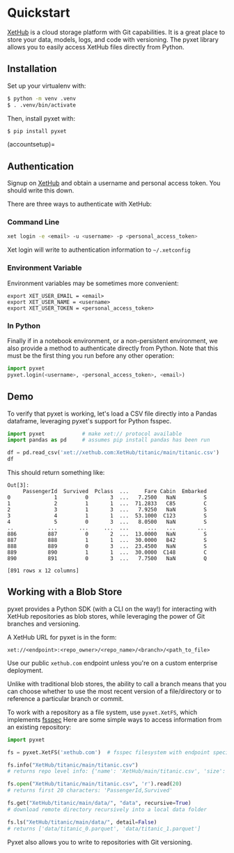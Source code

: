 # Quickstart

[XetHub](https://xethub.com/) is a cloud storage platform with Git capabilities. It is a great place to store your data,
models,
logs, and code with versioning. The pyxet library allows you to easily access XetHub files directly from Python.

## Installation
Set up your virtualenv with:

```sh
$ python -m venv .venv
$ . .venv/bin/activate
```

Then, install pyxet with:

```sh
$ pip install pyxet
```

(accountsetup)=
## Authentication

Signup on [XetHub](https://xethub.com/user/sign_up) and obtain
a username and personal access token. You should write this down.

There are three ways to authenticate with XetHub:

### Command Line

```bash
xet login -e <email> -u <username> -p <personal_access_token>
```
Xet login will write to authentication information to `~/.xetconfig`

### Environment Variable
Environment variables may be sometimes more convenient:
```
export XET_USER_EMAIL = <email>
export XET_USER_NAME = <username>
export XET_USER_TOKEN = <personal_access_token>
```

### In Python
Finally if in a notebook environment, or a non-persistent environment, 
we also provide a method to authenticate directly from Python. Note that
this must be the first thing you run before any other operation:
```python
import pyxet
pyxet.login(<username>, <personal_access_token>, <email>)
```

## Demo

To verify that pyxet is working, let's load a CSV file directly into a Pandas dataframe, leveraging pyxet's support for
Python fsspec.

```python
import pyxet            # make xet:// protocol available
import pandas as pd     # assumes pip install pandas has been run

df = pd.read_csv('xet://xethub.com:XetHub/titanic/main/titanic.csv')
df
```

This should return something like:

```
Out[3]:
     PassengerId  Survived  Pclass  ...     Fare Cabin  Embarked
0              1         0       3  ...   7.2500   NaN         S
1              2         1       1  ...  71.2833   C85         C
2              3         1       3  ...   7.9250   NaN         S
3              4         1       1  ...  53.1000  C123         S
4              5         0       3  ...   8.0500   NaN         S
..           ...       ...     ...  ...      ...   ...       ...
886          887         0       2  ...  13.0000   NaN         S
887          888         1       1  ...  30.0000   B42         S
888          889         0       3  ...  23.4500   NaN         S
889          890         1       1  ...  30.0000  C148         C
890          891         0       3  ...   7.7500   NaN         Q

[891 rows x 12 columns]
```

## Working with a Blob Store

pyxet provides a Python SDK (with a CLI on the way!) for interacting with XetHub repositories as blob stores, while 
leveraging the power of Git branches and versioning.

A XetHub URL for pyxet is in the form:
```
xet://<endpoint>:<repo_owner>/<repo_name>/<branch>/<path_to_file>
```

Use our public `xethub.com` endpoint unless you're on a custom enterprise deployment.

Unlike with traditional blob stores, the ability to call a branch means that you can choose whether to 
use the most recent version of a file/directory or to reference a particular branch or commit.

To work with a repository as a file system, use `pyxet.XetFS`, which implements [fsspec](https://filesystem-spec.readthedocs.io/en/latest/)
Here are some simple ways to access information from an existing repository:

```python
import pyxet

fs = pyxet.XetFS('xethub.com')  # fsspec filesystem with endpoint specified

fs.info("XetHub/titanic/main/titanic.csv")  
# returns repo level info: {'name': 'XetHub/main/titanic.csv', 'size': 61194, 'type': 'file'}

fs.open("XetHub/titanic/main/titanic.csv", 'r').read(20)
# returns first 20 characters: 'PassengerId,Survived'

fs.get("XetHub/titanic/main/data/", "data", recursive=True)  
# download remote directory recursively into a local data folder

fs.ls("XetHub/titanic/main/data/", detail=False)  
# returns ['data/titanic_0.parquet', 'data/titanic_1.parquet']
```

Pyxet also allows you to write to repositories with Git versioning. 
